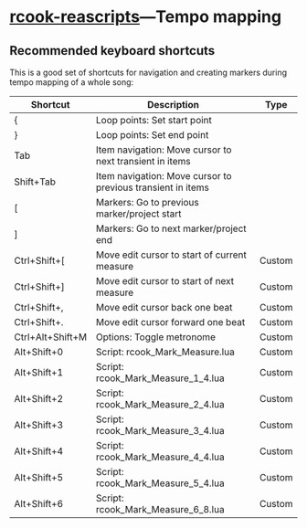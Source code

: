 # [rcook-reascripts](/)&mdash;Tempo mapping

## Recommended keyboard shortcuts

This is a good set of shortcuts for navigation and creating markers during
tempo mapping of a whole song:

| Shortcut         | Description                                  | Type   |
| ---              | ---                                          | ---    |
| {                | Loop points: Set start point                 |        |
| }                | Loop points: Set end point                   |        |
| Tab              | Item navigation: Move cursor to next transient in items     |   |
| Shift+Tab        | Item navigation: Move cursor to previous transient in items |   |
| [                | Markers: Go to previous marker/project start |        |
| ]                | Markers: Go to next marker/project end       |        |
| Ctrl+Shift+[     | Move edit cursor to start of current measure | Custom |
| Ctrl+Shift+]     | Move edit cursor to start of next measure    | Custom |
| Ctrl+Shift+,     | Move edit cursor back one beat               | Custom |
| Ctrl+Shift+.     | Move edit cursor forward one beat            | Custom |
| Ctrl+Alt+Shift+M | Options: Toggle metronome                    | Custom |
| Alt+Shift+0      | Script: rcook_Mark_Measure.lua               | Custom |
| Alt+Shift+1      | Script: rcook_Mark_Measure_1_4.lua           | Custom |
| Alt+Shift+2      | Script: rcook_Mark_Measure_2_4.lua           | Custom |
| Alt+Shift+3      | Script: rcook_Mark_Measure_3_4.lua           | Custom |
| Alt+Shift+4      | Script: rcook_Mark_Measure_4_4.lua           | Custom |
| Alt+Shift+5      | Script: rcook_Mark_Measure_5_4.lua           | Custom |
| Alt+Shift+6      | Script: rcook_Mark_Measure_6_8.lua           | Custom |
